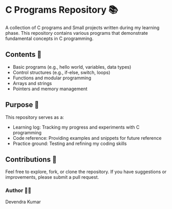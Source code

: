 # C Programs Repository 📚

A collection of C programs and Small projects written during my learning phase. This repository contains various programs that demonstrate fundamental concepts in C programming.

## Contents 📁
- Basic programs (e.g., hello world, variables, data types)
- Control structures (e.g., if-else, switch, loops)
- Functions and modular programming
- Arrays and strings
- Pointers and memory management

## Purpose 🤔
This repository serves as a:

- Learning log: Tracking my progress and experiments with C programming
- Code reference: Providing examples and snippets for future reference
- Practice ground: Testing and refining my coding skills


## Contributions 🤝
Feel free to explore, fork, or clone the repository. If you have suggestions or improvements, please submit a pull request.

### Author 👨‍💻
Devendra Kumar 
